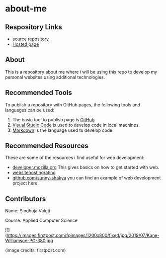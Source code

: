 # about-me
## Respository Links
- [source repository](https://github.com/Sindhujav18/about-me)
- [Hosted page](https://sindhujav18.github.io/about-me/)
## About
This is a repository about me where i will be using this repo to develop my personal websites using additional technologies.
## Recommended Tools
To publish a repository with GitHub pages, the following tools and languages can be used:
1. The basic tool to publish page is [GitHub](https://github.com)
2. [Visual Studio Code](https://code.visualstudio.com/) is used to develop code in local machines.
3. [Markdown](https://github.com/ssimpkin/getting-started-with-markdown) is the language used to develop code.
## Recommended Resources
These are some of the resources i find useful for web development:

- [developer.mozilla.org](https://developer.mozilla.org/en-US/docs/Learn/Getting_started_with_the_web) This gives basics on how to get started with web.
- [websitehostingrating](https://www.websitehostingrating.com/top-100-web-development-resources/)
- [github.com/sunny-shakya](https://github.com/sunny-shakya/Web_devlopment_project) you can find an example of web development project here.
## Contributors
Name: Sindhuja Valeti

Course: Applied Computer Science


![](https://images.firstpost.com/fpimages/1200x800/fixed/jpg/2019/07/Kane-Williamson-PC-380.jpg

(image credits: firstpost.com)
